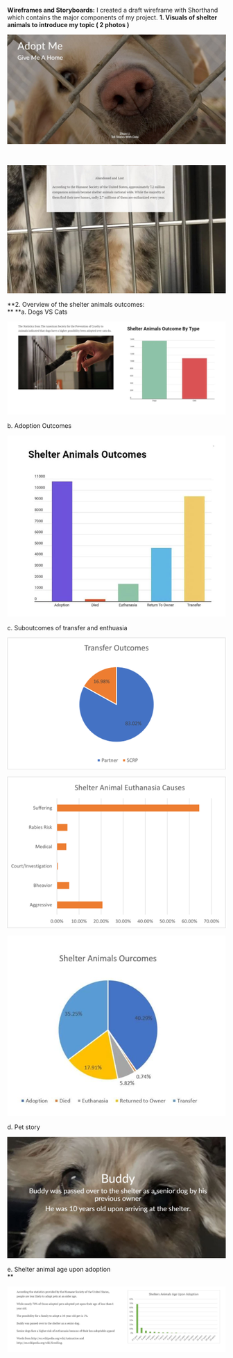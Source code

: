 **Wireframes and Storyboards:**
I created a draft wireframe with Shorthand which contains the major components of my project. 
**1. Visuals of shelter animals to introduce my topic ( 2 photos )<br />**
<p align="right">
  <img src="./1.jpg" />
</p><br />
<p align="right">
  <img src="./shorthand3.JPG" />
</p>
**2. Overview of the shelter animals outcomes:<br />**
**a. Dogs VS Cats<br />
<p align="right">
  <img src="./Petoutcome.JPG" />
</p>
b. Adoption Outcomes<br />
<p align="right">
  <img src="./adoptionoutcome.JPG" />
</p>
c. Suboutcomes of transfer and enthuasia<br />
<p align="right">
  <img src="./transferpets.png" />
</p>
<p align="right">
  <img src="./causespet.png" />
</p>
<p align="right">
  <img src="./resultp.JPG" />
</p>
d. Pet story <br />
<p align="right">
    <img src="./userstory1.JPG" />
</p>
e. Shelter animal age upon adoption <br />**
<p align="right">
  <img src="./ageadoption.JPG" />
</p>

